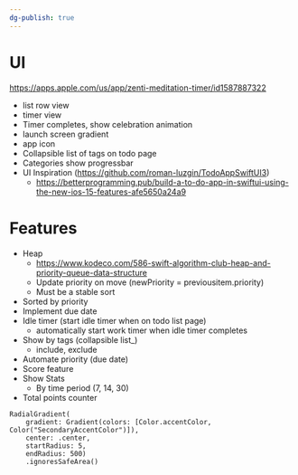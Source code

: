 ```yaml
---
dg-publish: true
---
```

# UI
https://apps.apple.com/us/app/zenti-meditation-timer/id1587887322
- list row view 
- timer view
- Timer completes, show celebration animation
- launch screen gradient
- app icon
- Collapsible list of tags on todo page
- Categories show progressbar
- UI Inspiration (https://github.com/roman-luzgin/TodoAppSwiftUI3)
	- https://betterprogramming.pub/build-a-to-do-app-in-swiftui-using-the-new-ios-15-features-afe5650a24a9

# Features
- Heap 
	- https://www.kodeco.com/586-swift-algorithm-club-heap-and-priority-queue-data-structure
	- Update priority on move (newPriority = previousitem.priority)
	- Must be a stable sort
- Sorted by priority
- Implement due date
- Idle timer (start idle timer when on todo list page)
	- automatically start work timer when idle timer completes
- Show by tags (collapsible list_)
	- include, exclude
- Automate priority (due date)
- Score feature
- Show Stats
	- By time period (7, 14, 30) 
- Total points counter


```
RadialGradient(
	gradient: Gradient(colors: [Color.accentColor, Color("SecondaryAccentColor")]),
	center: .center,
	startRadius: 5,
	endRadius: 500)
	.ignoresSafeArea()
```